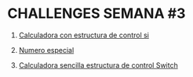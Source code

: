 # CHALLENGES SEMANA #3 

1. [Calculadora con estructura de control si](https://github.com/mikerazor5786/Challenges_Core-Code_Miguel-Tellez/blob/7b20646fc546116701dc03f511b60ade4484cf8d/contenido/semana_3/1%20calculadora%20estructura%20si/readme.md)

2. [Numero especial](https://github.com/mikerazor5786/Challenges_Core-Code_Miguel-Tellez/blob/7b20646fc546116701dc03f511b60ade4484cf8d/contenido/semana_3/2%20numero%20especial/readme.md)

3. [Calculadora sencilla estructura de control Switch](https://github.com/mikerazor5786/Challenges_Core-Code_Miguel-Tellez/blob/452164ebfeb8a5070db0707cd9251016b974e9be/contenido/semana_3/3%20calculadora%20sencilla%20estructura%20switch/readme.md)
